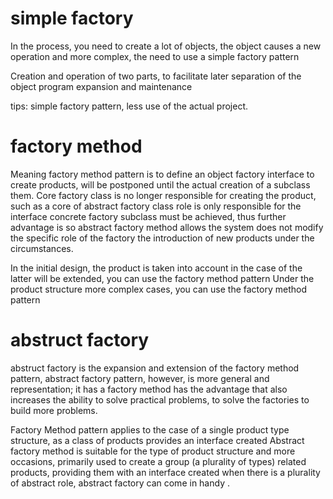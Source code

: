 # simple factory

In the process, you need to create a lot of objects, the object causes a new operation and more complex, the need to use a simple factory pattern

Creation and operation of two parts, to facilitate later separation of the object program expansion and maintenance

tips: simple factory pattern, less use of the actual project.

# factory method

Meaning factory method pattern is to define an object factory interface to create products, will be postponed until the actual creation of a subclass them. Core factory class is no longer responsible for creating the product, such as a core of abstract factory class role is only responsible for the interface concrete factory subclass must be achieved, thus further advantage is so abstract factory method allows the system does not modify the specific role of the factory the introduction of new products under the circumstances.

In the initial design, the product is taken into account in the case of the latter will be extended, you can use the factory method pattern
Under the product structure more complex cases, you can use the factory method pattern
# abstruct factory

abstruct factory is the expansion and extension of the factory method pattern, abstract factory pattern, however, is more general and representation; it has a factory method has the advantage that also increases the ability to solve practical problems, to solve the factories to build more problems.

Factory Method pattern applies to the case of a single product type structure, as a class of products provides an interface created
Abstract factory method is suitable for the type of product structure and more occasions, primarily used to create a group (a plurality of types) related products, providing them with an interface created when there is a plurality of abstract role, abstract factory can come in handy .
